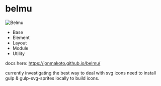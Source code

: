 # belmu
![Belmu](https://cdn.jsdelivr.net/gh/johnmakoto/belmu/img/belmu.png "Belmu")
- Base
- Element
- Layout
- Module
- Utility

docs here: 
https://jonmakoto.github.io/belmu/

currently investigating the best way to deal with svg icons 
need to install gulp & gulp-svg-sprites locally to build icons.

